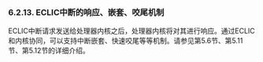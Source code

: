 ### **6.2.13. ECLIC中断的响应、嵌套、咬尾机制**

ECLIC中断请求发送给处理器内核之后，处理器内核将对其进行响应。通过ECLIC和内核协同，可以支持中断嵌套、快速咬尾等等机制。请参见第5.6节、第5.11节、第5.12节的详细介绍。

